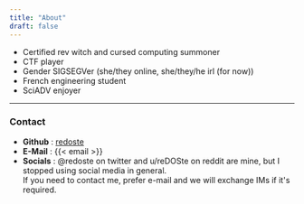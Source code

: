 ```yaml
---
title: "About"
draft: false
---
```


* Certified rev witch and cursed computing summoner
* CTF player
* Gender SIGSEGVer (she/they online, she/they/he irl (for now))
* French engineering student
* SciADV enjoyer

---
### Contact

* **Github** : [redoste](https://github.com/redoste)
* **E-Mail** : {{< email >}}
* **Socials** : @redoste on twitter and u/reDOSte on reddit are mine, but I stopped using social media in general.\
If you need to contact me, prefer e-mail and we will exchange IMs if it's required.

